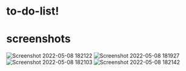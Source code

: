 # to-do-list! 
# screenshots
![Screenshot 2022-05-08 182122](https://user-images.githubusercontent.com/93811296/167297072-cb25ea67-2907-4779-82cb-3912ed4b57f6.png)
![Screenshot 2022-05-08 181927](https://user-images.githubusercontent.com/93811296/167297039-42cd9bd4-2832-482e-93bb-b67688aedac2.png)
![Screenshot 2022-05-08 182103](https://user-images.githubusercontent.com/93811296/167297056-5c1cd081-56d2-40cb-961f-fdaa89c08267.png)
![Screenshot 2022-05-08 182142](https://user-images.githubusercontent.com/93811296/167297082-c3efe51b-52af-4108-acf7-e85fee700b6f.png)
